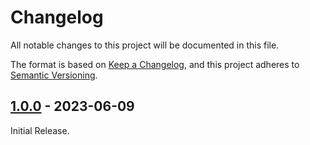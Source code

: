 # Changelog

All notable changes to this project will be documented in this file.

The format is based on [Keep a Changelog](https://keepachangelog.com/en/1.0.0/), and this project adheres
to [Semantic Versioning](https://semver.org/spec/v2.0.0.html).

## [1.0.0] - 2023-06-09

Initial Release.

[1.0.0]: https://github.com/hyugogirubato/Frida-CodeShare/releases/tag/v1.0.0
